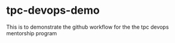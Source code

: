 # tpc-devops-demo
This is to demonstrate the github workflow for the the tpc devops mentorship program
